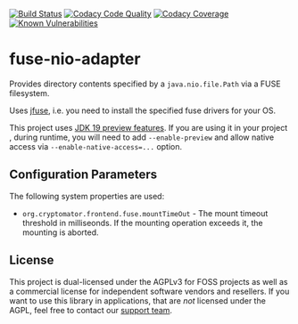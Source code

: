[![Build Status](https://github.com/cryptomator/fuse-nio-adapter/workflows/Build/badge.svg)](https://github.com/cryptomator/fuse-nio-adapter/actions?query=workflow%3ABuild)
[![Codacy Code Quality](https://app.codacy.com/project/badge/Grade/47914e82b4c54f39b6150c24b83d7d09)](https://www.codacy.com/gh/cryptomator/fuse-nio-adapter/dashboard)
[![Codacy Coverage](https://app.codacy.com/project/badge/Coverage/47914e82b4c54f39b6150c24b83d7d09)](https://www.codacy.com/gh/cryptomator/fuse-nio-adapter/dashboard)
[![Known Vulnerabilities](https://snyk.io/test/github/cryptomator/fuse-nio-adapter/badge.svg)](https://snyk.io/test/github/cryptomator/fuse-nio-adapter)

# fuse-nio-adapter
Provides directory contents specified by a `java.nio.file.Path` via a FUSE filesystem.

Uses [jfuse](https://github.com/cryptomator/jfuse), i.e. you need to install the specified fuse drivers for your OS.

This project uses [JDK 19 preview features](https://docs.oracle.com/en/java/javase/19/language/preview-language-and-vm-features.html).
If you are using it in your project , during runtime, you will need to add `--enable-preview` and allow native access via `--enable-native-access=...` option.

## Configuration Parameters
The following system properties are used:
* `org.cryptomator.frontend.fuse.mountTimeOut` - The mount timeout threshold in milliseonds. If the mounting operation exceeds it, the mounting is aborted.

## License

This project is dual-licensed under the AGPLv3 for FOSS projects as well as a commercial license for independent software vendors and resellers. If you want to use this library in applications, that are *not* licensed under the AGPL, feel free to contact our [support team](https://cryptomator.org/help/).
